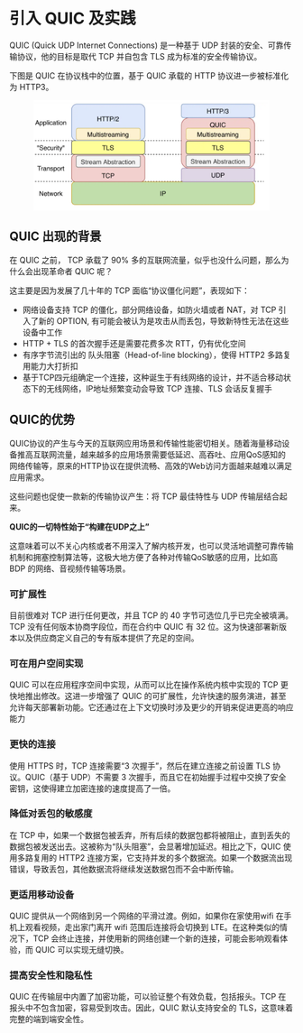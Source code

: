 # 引入 QUIC 及实践

QUIC (Quick UDP Internet Connections) 是一种基于 UDP 封装的安全、可靠传输协议，他的目标是取代 TCP 并自包含 TLS 成为标准的安全传输协议。

下图是 QUIC 在协议栈中的位置，基于 QUIC 承载的 HTTP 协议进一步被标准化为 HTTP3。

<div  align="center">
	<img src="../assets/quic.png" width = "420"  align=center />
</div>

## QUIC 出现的背景

在 QUIC 之前， TCP 承载了 90% 多的互联网流量，似乎也没什么问题，那么为什么会出现革命者 QUIC 呢？ 

这主要是因为发展了几十年的 TCP 面临“协议僵化问题”，表现如下：

- 网络设备支持 TCP 的僵化，部分网络设备，如防火墙或者 NAT，对 TCP 引入了新的 OPTION, 有可能会被认为是攻击从而丢包，导致新特性无法在这些设备中工作
- HTTP + TLS 的首次握手还是需要花费多次 RTT，仍有优化空间
- 有序字节流引出的 队头阻塞（Head-of-line blocking），使得 HTTP2 多路复用能力大打折扣
- 基于TCP四元组确定一个连接，这种诞生于有线网络的设计，并不适合移动状态下的无线网络，IP地址频繁变动会导致 TCP 连接、TLS 会话反复握手

## QUIC的优势

QUIC协议的产生与今天的互联网应用场景和传输性能密切相关。随着海量移动设备推高互联网流量，越来越多的应用场景需要低延迟、高吞吐、应用QoS感知的网络传输等，原来的HTTP协议在提供流畅、高效的Web访问方面越来越难以满足应用需求。

这些问题也促使一款新的传输协议产生：将 TCP 最佳特性与 UDP 传输层结合起来。

**QUIC的一切特性始于“构建在UDP之上”**

这意味着可以不关心内核或者不用深入了解内核开发，也可以灵活地调整可靠传输机制和拥塞控制算法等，这极大地方便了各种对传输QoS敏感的应用，比如高 BDP 的网络、音视频传输等场景。

### 可扩展性

目前很难对 TCP 进行任何更改，并且 TCP 的 40 字节可选位几乎已完全被填满。TCP 没有任何版本协商字段位，而在合约中 QUIC 有 32 位。这为快速部署新版本以及供应商定义自己的专有版本提供了充足的空间。

### 可在用户空间实现

QUIC 可以在应用程序空间中实现，从而可以比在操作系统内核中实现的 TCP 更快地推出修改。这进一步增强了 QUIC 的可扩展性，允许快速的服务演进，甚至允许每天部署新功能。它还通过在上下文切换时涉及更少的开销来促进更高的响应能力

### 更快的连接

使用 HTTPS 时，TCP 连接需要“3 次握手”，然后在建立连接之前设置 TLS 协议。QUIC（基于 UDP）不需要 3 次握手，而且它在初始握手过程中交换了安全密钥，这使得建立加密连接的速度提高了一倍。

### 降低对丢包的敏感度

在 TCP 中，如果一个数据包被丢弃，所有后续的数据包都将被阻止，直到丢失的数据包被发送出去。这被称为“队头阻塞”，会显著增加延迟。相比之下，QUIC 使用多路复用的 HTTP2 连接方案，它支持并发的多个数据流。如果一个数据流出现错误，导致丢包，其他数据流将继续发送数据包而不会中断传输。

### 更适用移动设备

QUIC 提供从一个网络到另一个网络的平滑过渡。例如，如果你在家使用wifi 在手机上观看视频，走出家门离开 wifi 范围后连接将会切换到 LTE。在这种类似的情况下，TCP 会终止连接，并使用新的网络创建一个新的连接，可能会影响观看体验，而 QUIC 可以实现无缝切换。

### 提高安全性和隐私性

QUIC 在传输层中内置了加密功能，可以验证整个有效负载，包括报头。TCP 在报头中不包含加密，容易受到攻击。因此，QUIC 默认支持安全的 TLS，这意味着完整的端到端安全性。



